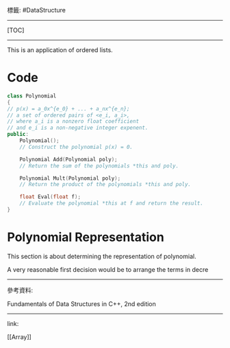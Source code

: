 標籤: #DataStructure 

---

[TOC]

---

This is an application of ordered lists.

# Code

```cpp
class Polynomial
{
// p(x) = a_0x^{e_0} + ... + a_nx^{e_n};
// a set of ordered pairs of <e_i, a_i>,
// where a_i is a nonzero float coefficient 
// and e_i is a non-negative integer expenent.
public:
	Polynomial();
	// Construct the polynomial p(x) = 0.

	Polynomial Add(Polynomial poly);
	// Return the sum of the polynomials *this and poly.

	Polynomial Mult(Polynomial poly);
	// Return the product of the polynomials *this and poly.

	float Eval(float f);
	// Evaluate the polynomial *this at f and return the result.
}
```

# Polynomial Representation

This section is about determining the representation of polynomial.

A very reasonable first decision would be to arrange the terms in decre

---

參考資料:

Fundamentals of Data Structures in C++, 2nd edition

---

link:

[[Array]]